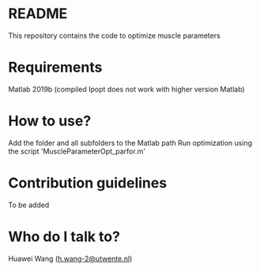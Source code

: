 # README #
This repository contains the code to optimize muscle parameters

# Requirements # 
Matlab 2019b (compiled Ipopt does not work with higher version Matlab)

# How to use? # 
Add the folder and all subfolders to the Matlab path
Run optimization using the script 'MuscleParameterOpt_parfor.m'

# Contribution guidelines # 
To be added

# Who do I talk to? # 
Huawei Wang (h.wang-2@utwente.nl)
